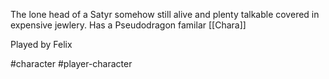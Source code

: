 The lone head of a Satyr somehow still alive and plenty talkable covered in expensive jewlery.
Has a Pseudodragon familar [[Chara]]

Played by Felix

#character #player-character
